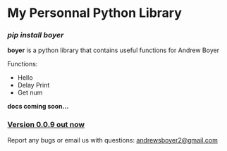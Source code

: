 # My Personnal Python Library
### ***pip install boyer***

**boyer** is a python library that contains useful 
functions for Andrew Boyer

Functions:
* Hello
* Delay Print
* Get num

**docs coming soon...**
### [Version 0.0.9 out now](https://pypi.org/project/boyer/)

Report any bugs or email us with questions: andrewsboyer2@gmail.com
